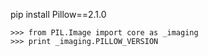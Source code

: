 pip install Pillow==2.1.0

    >>> from PIL.Image import core as _imaging
    >>> print _imaging.PILLOW_VERSION
